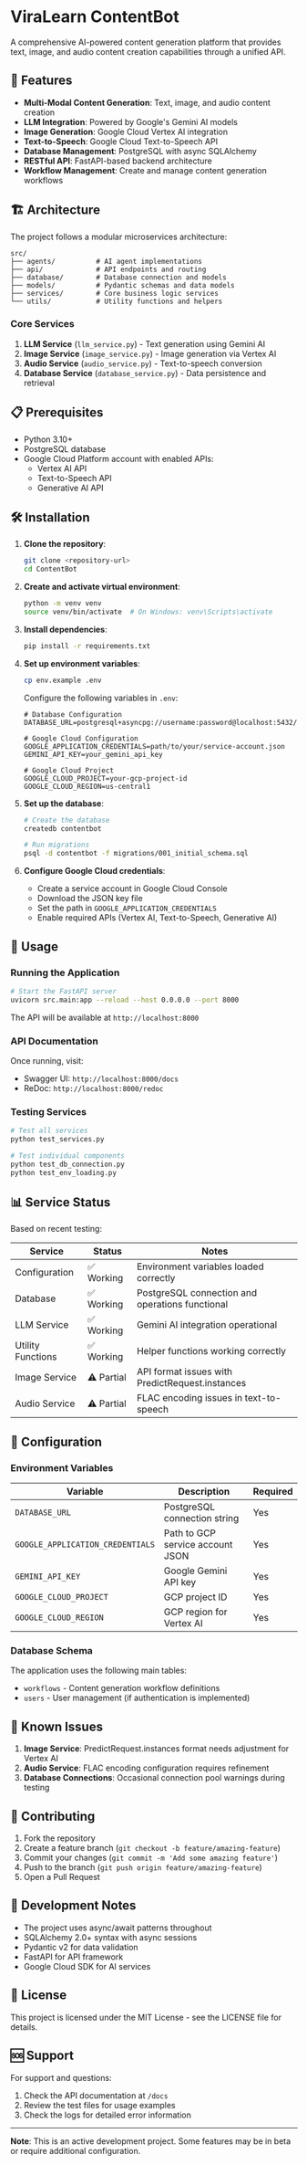 # ViraLearn ContentBot

A comprehensive AI-powered content generation platform that provides text, image, and audio content creation capabilities through a unified API.

## 🚀 Features

- **Multi-Modal Content Generation**: Text, image, and audio content creation
- **LLM Integration**: Powered by Google's Gemini AI models
- **Image Generation**: Google Cloud Vertex AI integration
- **Text-to-Speech**: Google Cloud Text-to-Speech API
- **Database Management**: PostgreSQL with async SQLAlchemy
- **RESTful API**: FastAPI-based backend architecture
- **Workflow Management**: Create and manage content generation workflows

## 🏗️ Architecture

The project follows a modular microservices architecture:

```
src/
├── agents/          # AI agent implementations
├── api/             # API endpoints and routing
├── database/        # Database connection and models
├── models/          # Pydantic schemas and data models
├── services/        # Core business logic services
└── utils/           # Utility functions and helpers
```

### Core Services

1. **LLM Service** (`llm_service.py`) - Text generation using Gemini AI
2. **Image Service** (`image_service.py`) - Image generation via Vertex AI
3. **Audio Service** (`audio_service.py`) - Text-to-speech conversion
4. **Database Service** (`database_service.py`) - Data persistence and retrieval

## 📋 Prerequisites

- Python 3.10+
- PostgreSQL database
- Google Cloud Platform account with enabled APIs:
  - Vertex AI API
  - Text-to-Speech API
  - Generative AI API

## 🛠️ Installation

1. **Clone the repository**:
   ```bash
   git clone <repository-url>
   cd ContentBot
   ```

2. **Create and activate virtual environment**:
   ```bash
   python -m venv venv
   source venv/bin/activate  # On Windows: venv\Scripts\activate
   ```

3. **Install dependencies**:
   ```bash
   pip install -r requirements.txt
   ```

4. **Set up environment variables**:
   ```bash
   cp env.example .env
   ```
   
   Configure the following variables in `.env`:
   ```env
   # Database Configuration
   DATABASE_URL=postgresql+asyncpg://username:password@localhost:5432/contentbot
   
   # Google Cloud Configuration
   GOOGLE_APPLICATION_CREDENTIALS=path/to/your/service-account.json
   GEMINI_API_KEY=your_gemini_api_key
   
   # Google Cloud Project
   GOOGLE_CLOUD_PROJECT=your-gcp-project-id
   GOOGLE_CLOUD_REGION=us-central1
   ```

5. **Set up the database**:
   ```bash
   # Create the database
   createdb contentbot
   
   # Run migrations
   psql -d contentbot -f migrations/001_initial_schema.sql
   ```

6. **Configure Google Cloud credentials**:
   - Create a service account in Google Cloud Console
   - Download the JSON key file
   - Set the path in `GOOGLE_APPLICATION_CREDENTIALS`
   - Enable required APIs (Vertex AI, Text-to-Speech, Generative AI)

## 🚀 Usage

### Running the Application

```bash
# Start the FastAPI server
uvicorn src.main:app --reload --host 0.0.0.0 --port 8000
```

The API will be available at `http://localhost:8000`

### API Documentation

Once running, visit:
- Swagger UI: `http://localhost:8000/docs`
- ReDoc: `http://localhost:8000/redoc`

### Testing Services

```bash
# Test all services
python test_services.py

# Test individual components
python test_db_connection.py
python test_env_loading.py
```

## 📊 Service Status

Based on recent testing:

| Service | Status | Notes |
|---------|--------|---------|
| Configuration | ✅ Working | Environment variables loaded correctly |
| Database | ✅ Working | PostgreSQL connection and operations functional |
| LLM Service | ✅ Working | Gemini AI integration operational |
| Utility Functions | ✅ Working | Helper functions working correctly |
| Image Service | ⚠️ Partial | API format issues with PredictRequest.instances |
| Audio Service | ⚠️ Partial | FLAC encoding issues in text-to-speech |

## 🔧 Configuration

### Environment Variables

| Variable | Description | Required |
|----------|-------------|----------|
| `DATABASE_URL` | PostgreSQL connection string | Yes |
| `GOOGLE_APPLICATION_CREDENTIALS` | Path to GCP service account JSON | Yes |
| `GEMINI_API_KEY` | Google Gemini API key | Yes |
| `GOOGLE_CLOUD_PROJECT` | GCP project ID | Yes |
| `GOOGLE_CLOUD_REGION` | GCP region for Vertex AI | Yes |

### Database Schema

The application uses the following main tables:
- `workflows` - Content generation workflow definitions
- `users` - User management (if authentication is implemented)

## 🐛 Known Issues

1. **Image Service**: PredictRequest.instances format needs adjustment for Vertex AI
2. **Audio Service**: FLAC encoding configuration requires refinement
3. **Database Connections**: Occasional connection pool warnings during testing

## 🤝 Contributing

1. Fork the repository
2. Create a feature branch (`git checkout -b feature/amazing-feature`)
3. Commit your changes (`git commit -m 'Add some amazing feature'`)
4. Push to the branch (`git push origin feature/amazing-feature`)
5. Open a Pull Request

## 📝 Development Notes

- The project uses async/await patterns throughout
- SQLAlchemy 2.0+ syntax with async sessions
- Pydantic v2 for data validation
- FastAPI for API framework
- Google Cloud SDK for AI services

## 📄 License

This project is licensed under the MIT License - see the LICENSE file for details.

## 🆘 Support

For support and questions:
1. Check the API documentation at `/docs`
2. Review the test files for usage examples
3. Check the logs for detailed error information

---

**Note**: This is an active development project. Some features may be in beta or require additional configuration.